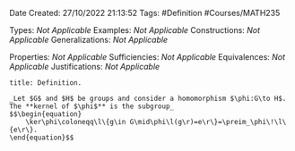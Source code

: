 <div class="topSpace"></div>

Date Created: 27/10/2022 21:13:52
Tags: #Definition #Courses/MATH235

Types: _Not Applicable_
Examples: _Not Applicable_
Constructions: _Not Applicable_
Generalizations: _Not Applicable_

Properties: _Not Applicable_
Sufficiencies: _Not Applicable_
Equivalences: _Not Applicable_
Justifications: _Not Applicable_

``` ad-Definition
title: Definition.

_Let $G$ and $H$ be groups and consider a homomorphism $\phi:G\to H$. The **kernel of $\phi$** is the subgroup_
$$\begin{equation}
    \ker\phi\coloneqq\l\{g\in G\mid\phi\l(g\r)=e\r\}=\preim_\phi\!\l\{e\r\}.
\end{equation}$$

```
